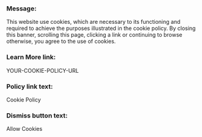 ### Message:
This website use cookies, which are necessary to its functioning and required to achieve the purposes illustrated in the cookie policy. By closing this banner, scrolling this page, clicking a link or continuing to browse otherwise, you agree to the use of cookies.

### Learn More link:
YOUR-COOKIE-POLICY-URL

### Policy link text:
Cookie Policy

### Dismiss button text:
Allow Cookies